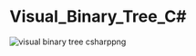 # Visual_Binary_Tree_C#

![visual binary tree csharppng](https://user-images.githubusercontent.com/17005432/38930056-64f43318-4306-11e8-9180-f2dc79dad101.PNG)
